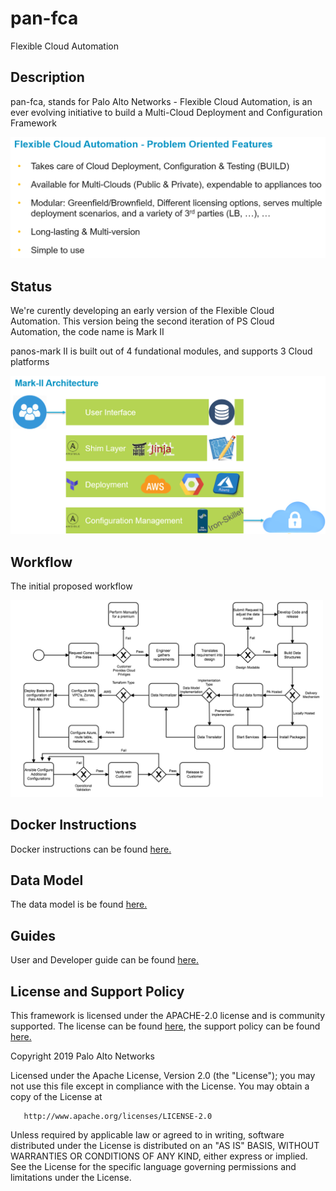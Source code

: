 
# pan-fca
Flexible Cloud Automation

## Description

pan-fca, stands for Palo Alto Networks - Flexible Cloud Automation, is an ever evolving initiative to build a Multi-Cloud Deployment and Configuration Framework

<p float="left">
  <img src="/images/panosmarkpof.PNG" width="700" />
</p>


## Status
We're curently developing an early version of the Flexible Cloud Automation.
This version being the second iteration of PS Cloud Automation, the code name is Mark II

panos-mark II is built out of 4 fundational modules, and supports 3 Cloud platforms 

<p float="left">
  <img src="/images/MarkIIArchi.PNG" width="600" />
</p>

## Workflow
The initial proposed workflow

<p float="left">
  <img src="/images/workflow.png" width="500" />
</p>

## Docker Instructions

Docker instructions can be found [here.](./docs/Docker_Instructions_Readme.md)


## Data Model

The data model is be found [here.](./docs/DATA_MODEL.md)


## Guides
User and Developer guide can be found [here.](./docs/overview.md)


## License and Support Policy

This framework is licensed under the APACHE-2.0 license and is community supported. The license can be found [here](./LICENSE), the support policy can be found [here.](./SUPPORT_POLICY)


Copyright 2019 Palo Alto Networks

   Licensed under the Apache License, Version 2.0 (the "License");
   you may not use this file except in compliance with the License.
   You may obtain a copy of the License at

       http://www.apache.org/licenses/LICENSE-2.0

   Unless required by applicable law or agreed to in writing, software
   distributed under the License is distributed on an "AS IS" BASIS,
   WITHOUT WARRANTIES OR CONDITIONS OF ANY KIND, either express or implied.
   See the License for the specific language governing permissions and
   limitations under the License.
